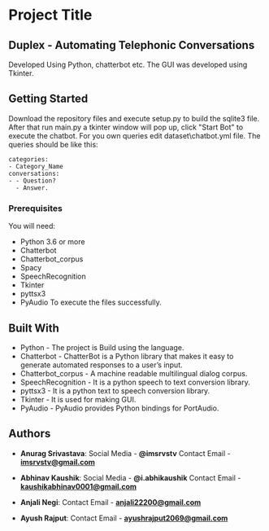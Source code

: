 # Project Title

## Duplex - Automating Telephonic Conversations 
Developed Using Python, chatterbot etc.
The GUI was developed using Tkinter.

## Getting Started

Download the repository files and execute setup.py to build the sqlite3 file. After that run main.py a tkinter window will pop up, click "Start Bot" to execute the chatbot.
For you own queries edit dataset\chatbot.yml file.
The queries should be like this:

```
categories:
- Category_Name
conversations:
- - Question?
  - Answer.
```

### Prerequisites

You will need:
* Python 3.6 or more
* Chatterbot
* Chatterbot_corpus
* Spacy
* SpeechRecognition
* Tkinter
* pyttsx3
* PyAudio
To execute the files successfully.

## Built With

* Python - The project is Build using the language.
* Chatterbot - ChatterBot is a Python library that makes it easy to generate automated responses to a user’s input.
* Chatterbot_corpus - A machine readable multilingual dialog corpus.
* SpeechRecognition - It is a python speech to text conversion library.
* pyttsx3 - It is a python text to speech conversion library.
* Tkinter - It is used for making GUI.
* PyAudio - PyAudio provides Python bindings for PortAudio.

## Authors

* **Anurag Srivastava**:
Social Media - **@imsrvstv**
Contact Email - **imsrvstv@gmail.com**

* **Abhinav Kaushik**:
Social Media - **@i.abhikaushik**
Contact Email - **kaushikabhinav0001@gmail.com**

* **Anjali Negi**:
Contact Email - **anjali22200@gmail.com**

* **Ayush Rajput**:
Contact Email - **ayushrajput2069@gmail.com**
